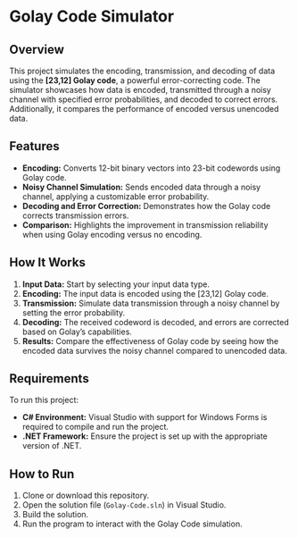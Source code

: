 # Golay Code Simulator

## Overview
This project simulates the encoding, transmission, and decoding of data using the **[23,12] Golay code**, a powerful error-correcting code. The simulator showcases how data is encoded, transmitted through a noisy channel with specified error probabilities, and decoded to correct errors. Additionally, it compares the performance of encoded versus unencoded data.

## Features
- **Encoding:** Converts 12-bit binary vectors into 23-bit codewords using Golay code.
- **Noisy Channel Simulation:** Sends encoded data through a noisy channel, applying a customizable error probability.
- **Decoding and Error Correction:** Demonstrates how the Golay code corrects transmission errors.
- **Comparison:** Highlights the improvement in transmission reliability when using Golay encoding versus no encoding.

## How It Works
1. **Input Data:** Start by selecting your input data type.
2. **Encoding:** The input data is encoded using the [23,12] Golay code.
3. **Transmission:** Simulate data transmission through a noisy channel by setting the error probability.
4. **Decoding:** The received codeword is decoded, and errors are corrected based on Golay’s capabilities.
5. **Results:** Compare the effectiveness of Golay code by seeing how the encoded data survives the noisy channel compared to unencoded data.

## Requirements
To run this project:
- **C# Environment:** Visual Studio with support for Windows Forms is required to compile and run the project.
- **.NET Framework:** Ensure the project is set up with the appropriate version of .NET.

## How to Run
1. Clone or download this repository.
2. Open the solution file (`Golay-Code.sln`) in Visual Studio.
3. Build the solution.
4. Run the program to interact with the Golay Code simulation.
